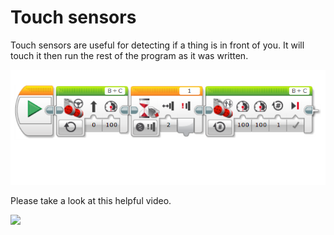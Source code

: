 # Touch sensors

Touch sensors are useful for detecting if a thing is in front of you. It will touch it then run the rest of the program as it was written.

![Bumping-code](Bumping-code.png)

Please take a look at this helpful video.

[![](http://img.youtube.com/vi/d6LPX05cv4w/0.jpg)](http://www.youtube.com/watch?v=d6LPX05cv4w "Touch sensor")
